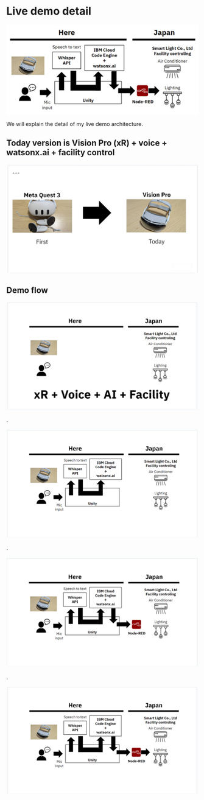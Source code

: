 # Live demo detail

![alt text](images/01-live-demo-detail/01-live-demo-detail.jpg)

We will explain the detail of my live demo architecture.

## Today version is Vision Pro (xR) + voice + watsonx.ai + facility control

![alt text](images/01-live-demo-detail/01-live-demo-detail-1.jpg)

## Demo flow

![alt text](images/01-live-demo-detail/01-live-demo-detail.png)

.

![alt text](images/01-live-demo-detail/01-live-demo-detail-1.png)

.

![alt text](images/01-live-demo-detail/01-live-demo-detail-2.png)

.

![alt text](images/01-live-demo-detail/01-live-demo-detail-3.png)